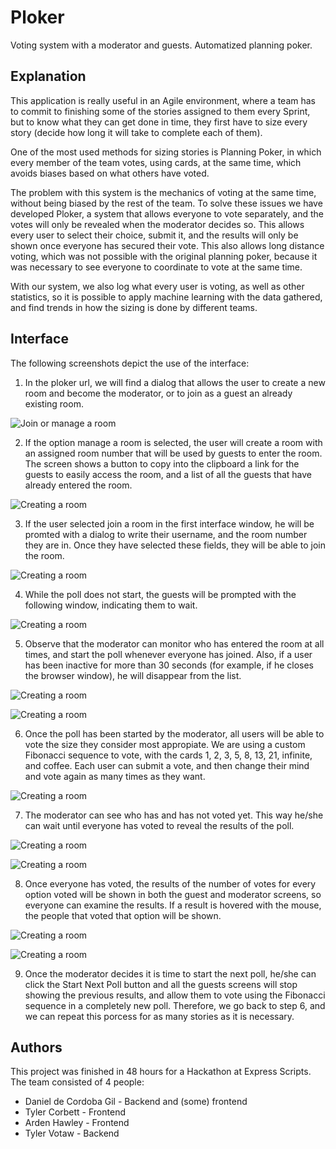 # Ploker
Voting system with a moderator and guests. Automatized planning poker.

## Explanation

This application is really useful in an Agile environment, where a team has to commit to finishing some of the stories assigned to them
every Sprint, but to know what they can get done in time, they first have to size every story (decide how long it will take to complete each of them).

One of the most used methods for sizing stories is Planning Poker, in which every member of the team votes, using cards, at the same time,
which avoids biases based on what others have voted.

The problem with this system is the mechanics of voting at the same time, without being biased by the rest of the team. To solve these
issues we have developed Ploker, a system that allows everyone to vote separately, and the votes will only be revealed when the
moderator decides so. This allows every user to select their choice, submit it, and the results will only be shown once everyone has
secured their vote. This also allows long distance voting, which was not possible with the original planning poker, because it was
necessary to see everyone to coordinate to vote at the same time.

With our system, we also log what every user is voting, as well as other statistics, so it is possible to apply machine learning with the 
data gathered, and find trends in how the sizing is done by different teams.

## Interface

The following screenshots depict the use of the interface:

1. In the ploker url, we will find a dialog that allows the user to create a new room and become the moderator, or to join as a guest an
already existing room.

![Join or manage a room](/README_images/Picture1.png?raw=true)

2. If the option manage a room is selected, the user will create a room with an assigned room number that will be used by guests to enter
the room. The screen shows a button to copy into the clipboard a link for the guests to easily access the room, and a list of all the
guests that have already entered the room.

![Creating a room](/README_images/Picture2.png?raw=true)

3. If the user selected join a room in the first interface window, he will be promted with a dialog to write their username, and the
room number they are in. Once they have selected these fields, they will be able to join the room. 

![Creating a room](/README_images/Picture3.png?raw=true)

4. While the poll does not start, the guests will be prompted with the following window, indicating them to wait.

![Creating a room](/README_images/Picture4.png?raw=true)

5. Observe that the moderator can monitor who has entered the room at all times, and start the poll whenever everyone has joined.
Also, if a user has been inactive for more than 30 seconds (for example, if he closes the browser window), he will disappear from the list.

![Creating a room](/README_images/Picture5.png?raw=true)

![Creating a room](/README_images/Picture6.png?raw=true)

6. Once the poll has been started by the moderator, all users will be able to vote the size they consider most appropiate. We are using
a custom Fibonacci sequence to vote, with the cards 1, 2, 3, 5, 8, 13, 21, infinite, and coffee. Each user can submit a vote, and then
change their mind and vote again as many times as they want.

![Creating a room](/README_images/Picture7.png?raw=true)

7. The moderator can see who has and has not voted yet. This way he/she can wait until everyone has voted to reveal the results of the poll.

![Creating a room](/README_images/Picture8.png?raw=true)

![Creating a room](/README_images/Picture9.png?raw=true)

8. Once everyone has voted, the results of the number of votes for every option voted will be shown in both the guest and moderator screens,
so everyone can examine the results. If a result is hovered with the mouse, the people that voted that option will be shown.

![Creating a room](/README_images/Picture10.png?raw=true)

![Creating a room](/README_images/Picture11.png?raw=true)

9. Once the moderator decides it is time to start the next poll, he/she can click the Start Next Poll button and all the guests screens
will stop showing the previous results, and allow them to vote using the Fibonacci sequence in a completely new poll. Therefore, we go
back to step 6, and we can repeat this porcess for as many stories as it is necessary.

## Authors

This project was finished in 48 hours for a Hackathon at Express Scripts. The team consisted of 4 people:
 - Daniel de Cordoba Gil - Backend and (some) frontend
 - Tyler Corbett - Frontend
 - Arden Hawley - Frontend
 - Tyler Votaw - Backend

